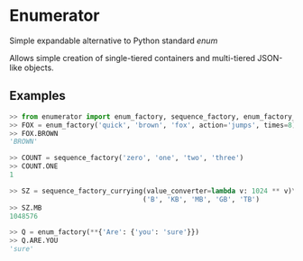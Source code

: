 # Enumerator

Simple expandable alternative to Python standard _enum_

Allows simple creation of single-tiered containers and multi-tiered JSON-like objects.

## Examples

```python
>> from enumerator import enum_factory, sequence_factory, enum_factory_currying, sequence_factory_currying
>> FOX = enum_factory('quick', 'brown', 'fox', action='jumps', times=8)
>> FOX.BROWN
'BROWN'

>> COUNT = sequence_factory('zero', 'one', 'two', 'three')
>> COUNT.ONE
1

>> SZ = sequence_factory_currying(value_converter=lambda v: 1024 ** v)\
                                 ('B', 'KB', 'MB', 'GB', 'TB')
>> SZ.MB
1048576

>> Q = enum_factory(**{'Are': {'you': 'sure'}})
>> Q.ARE.YOU
'sure'
```
